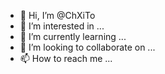 - 👋 Hi, I’m @ChXiTo
- 👀 I’m interested in ...
- 🌱 I’m currently learning ...
- 💞️ I’m looking to collaborate on ...
- 📫 How to reach me ...

<!---
ChXiTo/ChXiTo is a ✨ special ✨ repository because its `README.md` (this file) appears on your GitHub profile.
You can click the Preview link to take a look at your changes.
--->
